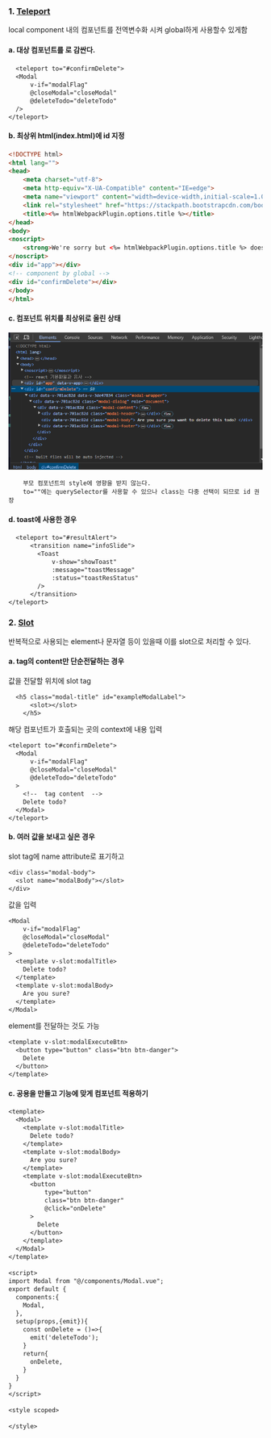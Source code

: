 ### 1. [Teleport](https://vuejs.org/guide/built-ins/teleport.html#teleport)
local component 내의 컴포넌트를 전역변수화 시켜 global하게 사용할수 있게함
#### a. 대상 컴포넌트를 <Teleport>로 감싼다.
```vue
  <teleport to="#confirmDelete">
  <Modal
      v-if="modalFlag"
      @closeModal="closeModal"
      @deleteTodo="deleteTodo"
  />
</teleport>
```
#### b. 최상위 html(index.html)에 id 지정
```html
<!DOCTYPE html>
<html lang="">
<head>
    <meta charset="utf-8">
    <meta http-equiv="X-UA-Compatible" content="IE=edge">
    <meta name="viewport" content="width=device-width,initial-scale=1.0">
    <link rel="stylesheet" href="https://stackpath.bootstrapcdn.com/bootstrap/4.5.2/css/bootstrap.min.css">
    <title><%= htmlWebpackPlugin.options.title %></title>
</head>
<body>
<noscript>
    <strong>We're sorry but <%= htmlWebpackPlugin.options.title %> doesn't work properly without JavaScript enabled. Please enable it to continue.</strong>
</noscript>
<div id="app"></div>
<!-- component by global -->
<div id="confirmDelete"></div>
</body>
</html>
```
#### c. 컴포넌트 위치를 최상위로 올린 상태
![img.png](img/exampleTeleport.png)
```asciidoc
    부모 컴포넌트의 style에 영향을 받지 않는다. 
    to=""에는 querySelector를 사용할 수 있으나 class는 다중 선택이 되므로 id 권장
```
#### d. toast에 사용한 경우
```vue
  <teleport to="#resultAlert">
      <transition name="infoSlide">
        <Toast
            v-show="showToast"
            :message="toastMessage"
            :status="toastResStatus"
        />
      </transition>
</teleport>
```
### 2. [Slot](https://vuejs.org/guide/components/slots.html#slots)
반복적으로 사용되는 element나 문자열 등이 있을때 이를 slot으로 처리할 수 있다. 
#### a. tag의 content만 단순전달하는 경우
값을 전달할 위치에 slot tag
```vue
  <h5 class="modal-title" id="exampleModalLabel">
      <slot></slot>
    </h5>
```
해당 컴포넌트가 호출되는 곳의 context에 내용 입력
```vue
<teleport to="#confirmDelete">
  <Modal
      v-if="modalFlag"
      @closeModal="closeModal"
      @deleteTodo="deleteTodo"
  >
    <!--  tag content  -->
    Delete todo?
  </Modal>
</teleport>
```
#### b. 여러 값을 보내고 싶은 경우
slot tag에 name attribute로 표기하고 
```vue
<div class="modal-body">
  <slot name="modalBody"></slot>
</div>
```
값을 입력
```vue
<Modal
    v-if="modalFlag"
    @closeModal="closeModal"
    @deleteTodo="deleteTodo"
>
  <template v-slot:modalTitle>
    Delete todo?
  </template>
  <template v-slot:modalBody>
    Are you sure?
  </template>
</Modal>
```
element를 전달하는 것도 가능
```vue
<template v-slot:modalExecuteBtn>
  <button type="button" class="btn btn-danger">
    Delete
  </button>
</template>
```
#### c. 공용을 만들고 기능에 맞게 컴포넌트 적용하기
```vue
<template>
  <Modal>
    <template v-slot:modalTitle>
      Delete todo?
    </template>
    <template v-slot:modalBody>
      Are you sure?
    </template>
    <template v-slot:modalExecuteBtn>
      <button
          type="button"
          class="btn btn-danger"
          @click="onDelete"
      >
        Delete
      </button>
    </template>
  </Modal>
</template>

<script>
import Modal from "@/components/Modal.vue";
export default {
  components:{
    Modal,
  },
  setup(props,{emit}){
    const onDelete = ()=>{
      emit('deleteTodo');
    }
    return{
      onDelete,
    }
  }
}
</script>

<style scoped>

</style>
```
